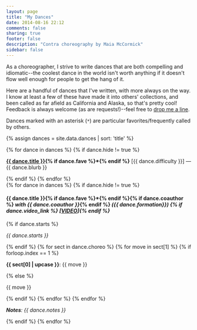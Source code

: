 ```yaml
---
layout: page
title: "My Dances"
date: 2014-08-16 22:12
comments: false
sharing: true
footer: false
description: "Contra choreography by Maia McCormick"
sidebar: false
---
```

As a choreographer, I strive to write dances that are both compelling and idiomatic--the coolest dance in the world isn't worth anything if it doesn't flow well enough for people to get the hang of it.

Here are a handful of dances that I've written, with more always on the way. I know at least a few of these have made it into others' collections, and been called as far afield as California and Alaska, so that's pretty cool! Feedback is always welcome (as are requests!)--feel free to [drop me a line](/contact.html).

Dances marked with an asterisk (`*`) are particular favorites/frequently called by others.

<!-- TODO: style this better (and maybe have toggles/filters?!)
A note on dance difficulties:

* `accessible`: interesting and enjoyable for experienced dancers, but accessible for beginners, hard to mess up
* `advanced`: a little trickier, better suited to later in the evening or more experienced halls
* `expert`: you should probably only call these to a very experienced hall or at an advanced dance
-->

{% assign dances = site.data.dances | sort: 'title' %}

<div id="blurb-container">
  {% for dance in dances %}
    {% if dance.hide != true %}
      <p>
        <strong><a class="dance-title" href="#{{ dance.title | slugify | replace: '-', '' }}">{{ dance.title }}</a>{% if dance.fave %}*{% endif %}</strong> [<span class="dance-difficulty">{{ dance.difficulty }}</span>] — <span class="dance-blurb">{{ dance.blurb }}</span>
      </p>
    {% endif %}
  {% endfor %}
</div>

<div id="dance-container">
  {% for dance in dances %}
    {% if dance.hide != true %}
      <div class="dance" id="{{ dance.title | slugify | replace: '-', '' }}">
        <h4>{{ dance.title }}{% if dance.fave %}*{% endif %}{% if dance.coauthor %} <em class="coauthor">with {{ dance.coauthor }}</em>{% endif %} <em>({{ dance.formation}})
          {% if dance.video_link %} [<a href="{{ dance.video_link }}" target="_blank">VIDEO</a>]{% endif %}
        </em></h4>
        {% if dance.starts %}
          <p class="dance-starts"><em>{{ dance.starts }}</em></p>
        {% endif %}
        {% for sect in dance.choreo %}
          {% for move in sect[1] %}
            {% if forloop.index == 1 %}
              <p><strong>{{ sect[0] | upcase }}</strong>: {{ move }}</p>
            {% else %}
              <p>{{ move }}</p>
            {% endif %}
          {% endfor %}
        {% endfor %}
        <p><em><strong>Notes</strong>: <span class="dance-notes">{{ dance.notes }}</span></em></p>
      </div>
    {% endif %}
  {% endfor %}
</div>
